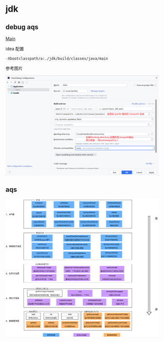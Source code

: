 # jdk


## debug aqs

[Main](src/main/java/org/iproute/aqsdebug/Main.java)


idea 配置

```text
-Xbootclasspath/a:./jdk/build/classes/java/main
```

参考图片

![](./.assets/bootclasspath_config.png)

## aqs
![](./.assets/aqs.png)
